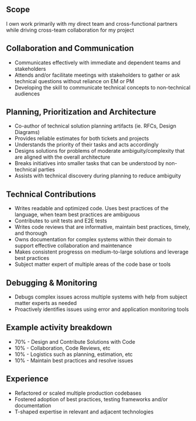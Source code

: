 ## Scope

I own work primarily with my direct team and cross-functional partners while driving cross-team collaboration for my project

## Collaboration and Communication

- Communicates effectively with immediate and dependent teams and stakeholders
- Attends and/or facilitate meetings with stakeholders to gather or ask technical questions without reliance on EM or PM
- Developing the skill to communicate technical concepts to non-technical audiences

## Planning, Prioritization and Architecture

- Co-author of technical solution planning artifacts (ie. RFCs, Design Diagrams)
- Provides reliable estimates for both tickets and projects
- Understands the priority of their tasks and acts accordingly
- Designs solutions for problems of moderate ambiguity/complexity that are aligned with the overall architecture
- Breaks initiatives into smaller tasks that can be understood by non-technical parties
- Assists with technical discovery during planning to reduce ambiguity

## Technical Contributions

- Writes readable and optimized code. Uses best practices of the language, when team best practices are ambiguous
- Contributes to unit tests and E2E tests
- Writes code reviews that are informative, maintain best practices, timely, and thorough
- Owns documentation for complex systems within their domain to support effective collaboration and maintenance
- Makes consistent progresss on medium-to-large solutions and leverage best practices
- Subject matter expert of multiple areas of the code base or tools

## Debugging & Monitoring

- Debugs complex issues across multiple systems with help from subject matter experts as needed
- Proactively identifies issues using error and application monitoring tools

## Example activity breakdown

- 70% - Design and Contribute Solutions with Code
- 10% - Collaboration, Code Reviews, etc
- 10% - Logistics such as planning, estimation, etc
- 10% - Maintain best practices and resolve issues

## Experience

- Refactored or scaled multiple production codebases
- Fostered adoption of best practices, testing frameworks and/or documentation
- T-shaped expertise in relevant and adjacent technologies
